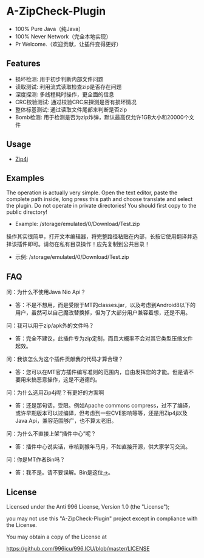 # A-ZipCheck-Plugin

- 100% Pure Java（纯Java）
- 100% Never Network（完全本地实现）
- Pr Welcome.（欢迎贡献，让插件变得更好）

## Features

- 损坏检测: 用于初步判断内部文件问题
- 读取测试: 利用流式读取检查zip是否存在问题
- 深度探测: 多线程耗时操作，更全面的信息
- CRC校验测试: 通过校验CRC来探测是否有损坏情况
- 整体标基测试: 通过读取文件尾部来判断是否zip
- Bomb检测: 用于检测是否为zip炸弹，默认最高仅允许1GB大小和20000个文件

## Usage

- [Zip4j](https://github.com/srikanth-lingala/zip4j)

## Examples

The operation is actually very simple. Open the text editor, paste the complete path inside, long press this path and choose translate and select the plugin. Do not operate in private directories! You should first copy to the public directory!
- Example: /storage/emulated/0/Download/Test.zip

操作其实很简单，打开文本编辑器，将完整路径粘贴在内部，长按它使用翻译并选择该插件即可。请勿在私有目录操作！应先复制到公共目录！
- 示例: /storage/emulated/0/Download/Test.zip

## FAQ

问：为什么不使用Java Nio Api？
- 答：不是不想用，而是受限于MT的classes.jar，以及考虑到Android8以下的用户，虽然可以自己魔改替换掉，但为了大部分用户兼容着想，还是不用。

问：我可以用于zip/apk外的文件吗？
- 答：完全不建议，此插件专为zip定制，而且大概率不会对其它类型压缩文件起效。

问：我该怎么为这个插件贡献我的代码才算合理？
- 答：您可以在MT官方插件编写准则的范围内，自由发挥您的才能。但是请不要用来搞恶意操作，这是不道德的。

问：为什么选用Zip4j呢？有更好的方案啊
- 答：还是那句话，受限。例如Apache commons compress，过不了编译，或许早期版本可以过编译，但考虑到一些CVE影响等等，还是用Zip4j以及Java Api，兼容范围够广，也不算太老旧。

问：为什么不直接上架“插件中心”呢？
- 答：插件中心说实话，审核到猴年马月，不如直接开源，供大家学习交流。

问：你是MT作者Bin吗？
- 答：我不是。请不要误解。Bin是这位[→](https://github.com/L-JINBIN)。

## License

Licensed under the Anti 996 License, Version 1.0 (the "License");

you may not use this "A-ZipCheck-Plugin" project except in compliance with the License.

You may obtain a copy of the License at

https://github.com/996icu/996.ICU/blob/master/LICENSE
